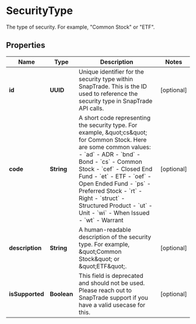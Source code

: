 

# SecurityType

The type of security. For example, \"Common Stock\" or \"ETF\".

## Properties

| Name | Type | Description | Notes |
|------------ | ------------- | ------------- | -------------|
|**id** | **UUID** | Unique identifier for the security type within SnapTrade. This is the ID used to reference the security type in SnapTrade API calls. |  [optional] |
|**code** | **String** | A short code representing the security type. For example, \&quot;cs\&quot; for Common Stock. Here are some common values:   - &#x60;ad&#x60; - ADR   - &#x60;bnd&#x60; - Bond   - &#x60;cs&#x60; - Common Stock   - &#x60;cef&#x60; - Closed End Fund   - &#x60;et&#x60; - ETF   - &#x60;oef&#x60; - Open Ended Fund   - &#x60;ps&#x60; - Preferred Stock   - &#x60;rt&#x60; - Right   - &#x60;struct&#x60; - Structured Product   - &#x60;ut&#x60; - Unit   - &#x60;wi&#x60; - When Issued   - &#x60;wt&#x60; - Warrant  |  [optional] |
|**description** | **String** | A human-readable description of the security type. For example, \&quot;Common Stock\&quot; or \&quot;ETF\&quot;. |  [optional] |
|**isSupported** | **Boolean** | This field is deprecated and should not be used. Please reach out to SnapTrade support if you have a valid usecase for this. |  [optional] |



